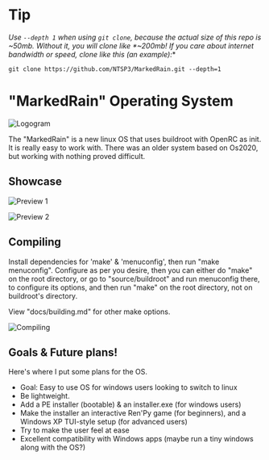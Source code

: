 # Tip

**Use `--depth 1` when using `git clone`, because the actual size of this repo is ~50mb. Without it, you will clone like *~200mb*! If you care about internet bandwidth or speed, clone like this (an example):**

```git clone https://github.com/NTSP3/MarkedRain.git --depth=1```

# "MarkedRain" Operating System

![Logogram](media/Logograms/Full.png)

The "MarkedRain" is a new linux OS that uses buildroot with OpenRC as init. It is really easy to work with. There was an older system based on Os2020, but working with nothing proved difficult.

## Showcase

![Preview 1](media/preview1.gif "MarkedRain OS preview 1")

![Preview 2](media/preview2.png "MarkedRain OS preview 2")

## Compiling

Install dependencies for 'make' & 'menuconfig', then run "make menuconfig". Configure as per you desire, then you can either do "make" on the root directory, or go to "source/buildroot" and run menuconfig there, to configure its options, and then run "make" on the root directory, not on buildroot's directory.

View "docs/building.md" for other make options.

![Compiling](media/preview3.gif "MarkedRain compiling preview")

## Goals & Future plans!

Here's where I put some plans for the OS.
- Goal: Easy to use OS for windows users looking to switch to linux
- Be lightweight.
- Add a PE installer (bootable) & an installer.exe (for windows users)
- Make the installer an interactive Ren'Py game (for beginners), and a Windows XP TUI-style setup (for advanced users)
- Try to make the user feel at ease
- Excellent compatibility with Windows apps (maybe run a tiny windows along with the OS?)
